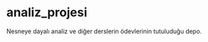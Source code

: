 analiz_projesi
==============

Nesneye dayalı analiz ve diğer derslerin ödevlerinin tutuluduğu depo.
